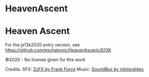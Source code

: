 # HeavenAscent
 

# Heaven Ascent

For the js13k2020 entry version, see https://github.com/eschatonic/HeavenAscentJS13K

©2020 - No license given for this work

Credits: 
SFX: [ZzFX by Frank Force](https://github.com/KilledByAPixel/ZzFX)
Music: [SoundBox by mbitsnbites](https://github.com/mbitsnbites/soundbox)